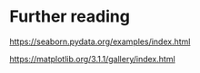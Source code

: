 # Further reading
https://seaborn.pydata.org/examples/index.html


https://matplotlib.org/3.1.1/gallery/index.html
